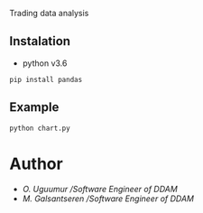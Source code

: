 Trading data analysis


## Instalation

- python v3.6

```
pip install pandas
```
## Example
```
python chart.py
```

# Author
- _O. Uguumur /Software Engineer of DDAM_
- _M. Galsantseren /Software Engineer of DDAM_
